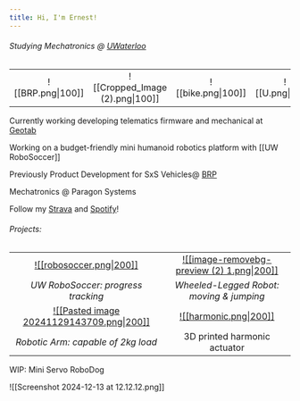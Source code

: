 ```yaml
---
title: Hi, I'm Ernest!
---
```

###### Studying Mechatronics @ [UWaterloo](https://uwaterloo.ca/engineering/)
|                   |                                 |                    |                 |                   |                       |
| :---------------: | :-----------------------------: | :----------------: | :-------------: | :---------------: | :-------------------: |
| ![[BRP.png\|100]] | ![[Cropped_Image (2).png\|100]] | ![[bike.png\|100]] | ![[U.png\|100]] | ![[run.png\|100]] | ![[rainbow.png\|100]] |

Currently working developing telematics firmware and mechanical at [Geotab](https://www.geotab.com/)

Working on a budget-friendly mini humanoid robotics platform with [[UW RoboSoccer]]

Previously Product Development for SxS Vehicles@ [BRP](https://www.brp.com/en/)

Mechatronics @ Paragon Systems

Follow my [Strava](https://strava.app.link/0cGqWokPRHb) and [Spotify](https://open.spotify.com/user/ernestwang135791?si=eb867f3241e14a72)!
###### Projects:

|                                                                                                         |                                                                                                 |
| :-----------------------------------------------------------------------------------------------------: | :---------------------------------------------------------------------------------------------: |
|                [![[robosoccer.png\|200]]](https://ernestwang.ca/Projects/UW-RoboSoccer)                 | [![[image-removebg-preview (2) 1.png\|200]]](https://ernestwang.ca/Projects/Wheel-legged-Robot) |
|                                   *UW RoboSoccer: progress tracking*                                    |                            *Wheeled-Legged Robot: moving & jumping*                             |
| [![[Pasted image 20241129143709.png\|200]]](https://ernestwang.ca/Projects/U-Robotic-Arm/U-Robotic-Arm) |           [![[harmonic.png\|200]]](https://ernestwang.ca/Projects/Harmonic-Actuator)            |
|                                   *Robotic Arm: capable of 2kg load*                                    |                                  3D printed harmonic actuator                                   |
WIP: Mini Servo RoboDog

![[Screenshot 2024-12-13 at 12.12.12.png]]